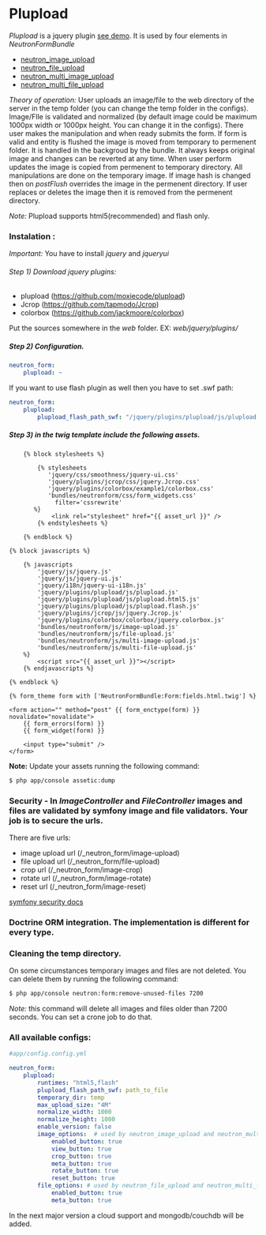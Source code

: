 Plupload
========

*Plupload* is a jquery plugin [see demo](http://www.plupload.com/example_custom.php). It is used by four elements in *NeutronFormBundle*
- [neutron_image_upload](image_upload.md)
- [neutron_file_upload](file_upload.md)
- [neutron_multi_image_upload](multi_image_upload.md)
- [neutron_multi_file_upload](multi_file_upload.md)

*Theory of operation:* User uploads an image/file to the web directory of the server in the temp folder (you can change the temp folder in the configs). 
Image/FIle is validated and normalized (by default image could be maximum 1000px width or 1000px height. You can change it in the configs).
There user makes the manipulation and when ready submits the form. If form is valid and entity is flushed the image is moved from temporary to permenent folder.
It is handled in the backgroud by the bundle.
It always keeps original image and changes can be reverted at any time.
When user perform updates  the image is copied from permenent to temporary directory. All manipulations are done on the temporary image. 
If image hash is changed then on *postFlush*  overrides the image in the permenent directory. If user replaces or deletes the image then it is removed from the permenent directory.

*Note:* Plupload supports html5(recommended) and flash only.

### Instalation :

*Important:* You have to install *jquery* and *jqueryui*

###### Step 1) Download jquery plugins:
- plupload (https://github.com/moxiecode/plupload)
- Jcrop (https://github.com/tapmodo/Jcrop)
- colorbox (https://github.com/jackmoore/colorbox)

Put the sources somewhere in the *web* folder. EX: *web/jquery/plugins/*

##### Step 2) Configuration.

``` yml
neutron_form:
	plupload: ~
```

If you want to use flash plugin as well then you have to set .swf path:

``` yml
neutron_form:
	plupload: 
		plupload_flash_path_swf: "/jquery/plugins/plupload/js/plupload.flash.swf" 
```

##### Step 3) in the twig template include the following assets.

``` jinja
    {% block stylesheets %}
                
        {% stylesheets
           'jquery/css/smoothness/jquery-ui.css' 
           'jquery/plugins/jcrop/css/jquery.Jcrop.css'
           'jquery/plugins/colorbox/example1/colorbox.css'
           'bundles/neutronform/css/form_widgets.css'
             filter='cssrewrite'
       %}
            <link rel="stylesheet" href="{{ asset_url }}" />
        {% endstylesheets %}

    {% endblock %}
    
{% block javascripts %}

	{% javascripts
        'jquery/js/jquery.js'
        'jquery/js/jquery-ui.js'
        'jquery/i18n/jquery-ui-i18n.js'
        'jquery/plugins/plupload/js/plupload.js'                    
        'jquery/plugins/plupload/js/plupload.html5.js'                    
        'jquery/plugins/plupload/js/plupload.flash.js'                    
        'jquery/plugins/jcrop/js/jquery.Jcrop.js'                    
        'jquery/plugins/colorbox/colorbox/jquery.colorbox.js'                                                                                                                                                          
        'bundles/neutronform/js/image-upload.js'                                                                                                                                  
        'bundles/neutronform/js/file-upload.js'                                                                                                                                  
        'bundles/neutronform/js/multi-image-upload.js'                                                                                                                                  
        'bundles/neutronform/js/multi-file-upload.js'                                                                                                                                  
	%}
		<script src="{{ asset_url }}"></script>
	{% endjavascripts %}
   
{% endblock %}

{% form_theme form with ['NeutronFormBundle:Form:fields.html.twig'] %}
           
<form action="" method="post" {{ form_enctype(form) }} novalidate="novalidate">
    {{ form_errors(form) }}
	{{ form_widget(form) }}

    <input type="submit" />
</form>
```
**Note:** Update your assets running the following command:

``` bash
$ php app/console assetic:dump
```

### Security - In *ImageController* and *FileController* images and files are validated by symfony image and file validators. Your job is to secure the urls.
There are five urls:
- image upload url (/_neutron_form/image-upload)
- file upload url (/_neutron_form/file-upload)
- crop url (/_neutron_form/image-crop)
- rotate url (/_neutron_form/image-rotate)
- reset url (/_neutron_form/image-reset)

[symfony security docs](http://symfony.com/doc/master/book/security.html)

### Doctrine ORM integration. The implementation is different for every type. 

### Cleaning the temp directory.

On some circumstances temporary images and files are not deleted. You can delete them by running the following command:

``` bash
$ php app/console neutron:form:remove-unused-files 7200
```
*Note:* this command will delete all images and files older than 7200 seconds. You can set a crone job to do that.


### All available configs:

``` yml
#app/config.config.yml

neutron_form:
	plupload:
		runtimes: "html5,flash"
		plupload_flash_path_swf: path_to_file
		temporary_dir: temp
		max_upload_size: "4M"
		normalize_width: 1000
		normalize_height: 1000
		enable_version: false
		image_options:  # used by neutron_image_upload and neutron_multi_image_upload
			enabled_button: true
			view_button: true
			crop_button: true
			meta_button: true
			rotate_button: true
			reset_button: true
		file_options: # used by neutron_file_upload and neutron_multi_file_upload
			enabled_button: true
			meta_button: true

```

In the next major version a cloud support and mongodb/couchdb will be added.
